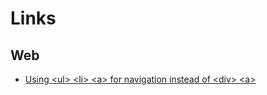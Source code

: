 # Links

## Web

- [Using \<ul\> \<li\> \<a\> for navigation instead of \<div\> \<a\>](./1/index.html)
